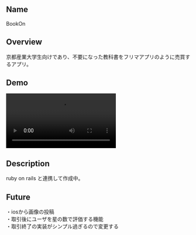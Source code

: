 ## Name
BookOn

## Overview
京都産業大学生向けであり、不要になった教科書をフリマアプリのように売買するアプリ。

## Demo
![demo](https://github.com/tomoyamatsuyama/bookMarketApp/blob/master/demo.mov)

## Description
ruby on rails と連携して作成中。

## Future
・iosから画像の投稿  
・取引後にユーザを星の数で評価する機能  
・取引終了の実装がシンプル過ぎるので変更する  
